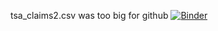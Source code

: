 tsa_claims2.csv was too big for github
[![Binder](https://mybinder.org/badge_logo.svg)](https://mybinder.org/v2/gh/CurlyDoge/my_nbooks/HEAD)
